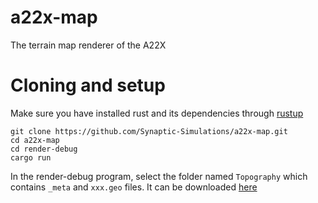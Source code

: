 # a22x-map
The terrain map renderer of the A22X

# Cloning and setup
Make sure you have installed rust and its dependencies through [rustup](https://rustup.rs/)

```shell
git clone https://github.com/Synaptic-Simulations/a22x-map.git
cd a22x-map
cd render-debug
cargo run
```

In the render-debug program, select the folder named `Topography` which contains `_meta` and `xxx.geo` files. It can be downloaded [here](https://drive.google.com/drive/folders/1UmYPclhpSLdwLS4S6y1qJ0hAvBqozJbt?usp=sharing)
